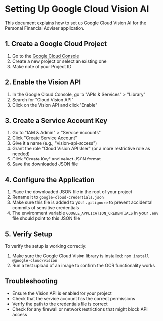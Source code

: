 # Setting Up Google Cloud Vision AI

This document explains how to set up Google Cloud Vision AI for the Personal Financial Adviser application.

## 1. Create a Google Cloud Project

1. Go to the [Google Cloud Console](https://console.cloud.google.com/)
2. Create a new project or select an existing one
3. Make note of your Project ID

## 2. Enable the Vision API

1. In the Google Cloud Console, go to "APIs & Services" > "Library"
2. Search for "Cloud Vision API"
3. Click on the Vision API and click "Enable"

## 3. Create a Service Account Key

1. Go to "IAM & Admin" > "Service Accounts"
2. Click "Create Service Account"
3. Give it a name (e.g., "vision-api-access")
4. Grant the role "Cloud Vision API User" (or a more restrictive role as needed)
5. Click "Create Key" and select JSON format
6. Save the downloaded JSON file

## 4. Configure the Application

1. Place the downloaded JSON file in the root of your project
2. Rename it to `google-cloud-credentials.json`
3. Make sure this file is added to your `.gitignore` to prevent accidental commits of sensitive credentials
4. The environment variable `GOOGLE_APPLICATION_CREDENTIALS` in your `.env` file should point to this JSON file

## 5. Verify Setup

To verify the setup is working correctly:

1. Make sure the Google Cloud Vision library is installed: `npm install @google-cloud/vision`
2. Run a test upload of an image to confirm the OCR functionality works

## Troubleshooting

- Ensure the Vision API is enabled for your project
- Check that the service account has the correct permissions
- Verify the path to the credentials file is correct
- Check for any firewall or network restrictions that might block API access 